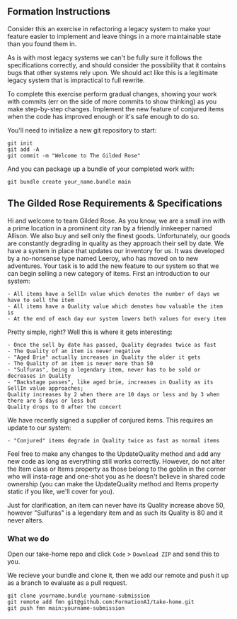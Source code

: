 ## Formation Instructions

Consider this an exercise in refactoring a legacy system to
make your feature easier to implement and leave things in a
more maintainable state than you found them in.

As is with most legacy systems we can't be fully sure it
follows the specifications correctly, and should consider
the possibility that it contains bugs that other systems
rely upon. We should act like this is a legitimate legacy
system that is impractical to full rewrite.

To complete this exercise perform gradual changes, showing
your work with commits (err on the side of more commits to show thinking) 
as you make step-by-step changes. Implement the new feature of conjured 
items when the code has improved enough or it's safe enough to do so.

You'll need to initialize a new git repository to start:

```
git init
git add -A
git commit -m "Welcome to The Gilded Rose"
```

And you can package up a bundle of your completed work with:

```
git bundle create your_name.bundle main
```

## The Gilded Rose Requirements & Specifications

Hi and welcome to team Gilded Rose. As you know, we are a small inn with a prime location in a
prominent city ran by a friendly innkeeper named Allison. We also buy and sell only the finest goods.
Unfortunately, our goods are constantly degrading in quality as they approach their sell by date. We
have a system in place that updates our inventory for us. It was developed by a no-nonsense type named
Leeroy, who has moved on to new adventures. Your task is to add the new feature to our system so that
we can begin selling a new category of items. First an introduction to our system:

	- All items have a SellIn value which denotes the number of days we have to sell the item
	- All items have a Quality value which denotes how valuable the item is
	- At the end of each day our system lowers both values for every item

Pretty simple, right? Well this is where it gets interesting:

	- Once the sell by date has passed, Quality degrades twice as fast
	- The Quality of an item is never negative
	- "Aged Brie" actually increases in Quality the older it gets
	- The Quality of an item is never more than 50
	- "Sulfuras", being a legendary item, never has to be sold or decreases in Quality
	- "Backstage passes", like aged brie, increases in Quality as its SellIn value approaches;
	Quality increases by 2 when there are 10 days or less and by 3 when there are 5 days or less but
	Quality drops to 0 after the concert

We have recently signed a supplier of conjured items. This requires an update to our system:

	- "Conjured" items degrade in Quality twice as fast as normal items

Feel free to make any changes to the UpdateQuality method and add any new code as long as everything
still works correctly. However, do not alter the Item class or Items property as those belong to the
goblin in the corner who will insta-rage and one-shot you as he doesn't believe in shared code
ownership (you can make the UpdateQuality method and Items property static if you like, we'll cover
for you).

Just for clarification, an item can never have its Quality increase above 50, however "Sulfuras" is a
legendary item and as such its Quality is 80 and it never alters.

### What we do

Open our take-home repo and click `Code` > `Download ZIP` and send this to you.

We recieve your bundle and clone it, then we add our remote and push it up as a branch
to evaluate as a pull request.

```
git clone yourname.bundle yourname-submission
git remote add fmn git@github.com:FormationAI/take-home.git
git push fmn main:yourname-submission
```
